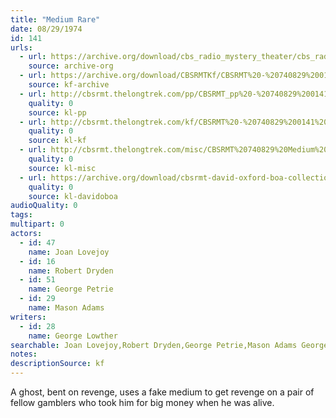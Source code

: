 ```yaml
---
title: "Medium Rare"
date: 08/29/1974
id: 141
urls: 
  - url: https://archive.org/download/cbs_radio_mystery_theater/cbs_radio_mystery_theater-0101-0150.zip/cbs_radio_mystery_theater-0101-0150%2Fcbsrmt_0141_medium_rare.mp3
    source: archive-org
  - url: https://archive.org/download/CBSRMTKf/CBSRMT%20-%20740829%200141%20Medium%20Rare_kf.mp3
    source: kf-archive
  - url: http://cbsrmt.thelongtrek.com/pp/CBSRMT_pp%20-%20740829%200141%20Medium%20Rare.mp3
    quality: 0
    source: kl-pp
  - url: http://cbsrmt.thelongtrek.com/kf/CBSRMT%20-%20740829%200141%20Medium%20Rare_kf.mp3
    quality: 0
    source: kl-kf
  - url: http://cbsrmt.thelongtrek.com/misc/CBSRMT%20740829%20Medium%20Rare_WBBM.mp3
    quality: 0
    source: kl-misc
  - url: https://archive.org/download/cbsrmt-david-oxford-boa-collection/CBSRMT-740829-0141-Medium-Rare-(64-44)_kf-{BoA}.mp3
    quality: 0
    source: kl-davidoboa
audioQuality: 0
tags: 
multipart: 0
actors:  
  - id: 47
    name: Joan Lovejoy  
  - id: 16
    name: Robert Dryden  
  - id: 51
    name: George Petrie  
  - id: 29
    name: Mason Adams
writers:  
  - id: 28
    name: George Lowther
searchable: Joan Lovejoy,Robert Dryden,George Petrie,Mason Adams George Lowther
notes: 
descriptionSource: kf
---
```

A ghost, bent on revenge, uses a fake medium to get revenge on a pair of fellow gamblers who took him for big money when he was alive.